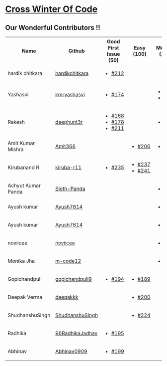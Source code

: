 # [Cross Winter Of Code](https://crosswoc.ieeedtu.in/)

## Our Wonderful Contributors !!

<table>
<tr><th>Name</th><th>Github</th><th>Good First Issue (50) </th><th>Easy (100)</th><th>Medium (200)</th><th>Hard (500)</th><th>Total</th><tr>
   <tr>
<td>hardik chitkara</td>
<td> <a href='https://github.com/hardikchitkara'>hardikchitkara</a></td>
   <td>
   <ul>
   <li><a href='https://github.com/ankitapuri/DSA-guide/pull/212'>#212</a></li>
   </ul>
   </td>
   <td> </td>
   <td></td>
   <td>
      <ul>
   <li><a href='https://github.com/ankitapuri/DSA-guide/pull/245'>#245</a></li>
   </ul>
      </td>
   <td>550</td>
</tr>
<tr>
   <td>Yashasvi</td>
   <td><a href='https://github.com/kmryashasvi'>kmryashasvi</a></td>
   <td>
      <ul>
         <li><a href='https://github.com/ankitapuri/DSA-guide/pull/174'>#174</a></li>
        </ul>
      
   </td>
   <td></td>
   <td>
      <ul>
          <li><a href='https://github.com/ankitapuri/DSA-guide/pull/197'>#197</a></li>
          <li><a href='https://github.com/ankitapuri/DSA-guide/pull/210'>#210</a></li>
      </ul>
      
   </td>
   <td></td>
   <td>450</td>
</tr>   
<tr>
   <td>Rakesh </td>
   <td><a href='https://github.com/deephunt3r'>deephunt3r</a></td>
   <td>
      <ul>
         <li><a href='https://github.com/ankitapuri/DSA-guide/pull/168'>#168</a></li>
          <li><a href='https://github.com/ankitapuri/DSA-guide/pull/178'>#178</a></li>
           <li><a href='https://github.com/ankitapuri/DSA-guide/pull/211'>#211</a></li>
      </ul>
      
   </td>
   <td></td>
   <td>
      <ul>
          <li><a href='https://github.com/ankitapuri/DSA-guide/pull/179'>#179</a></li>
      </ul>
      
   </td>
   <td></td>
   <td>350</td>
</tr>
<tr>
<td>Amit Kumar Mishra</td>
<td> <a href='https://github.com/Amit366'>Amit366</a></td>
   <td>         
   </td>
   <td>
       <ul>
     <li><a href='https://github.com/ankitapuri/DSA-guide/pull/206'>#206</a></li>
   </ul>
   </td>
   <td>
   <ul>
     <li><a href='https://github.com/ankitapuri/DSA-guide/pull/169'>#169</a></li>
   </ul>
   </td>
   <td></td>
   <td>300</td>
</tr>
<tr>
<td>Kirubanand R</td>
<td> <a href='https://github.com/kiruba-r11'>kiruba-r11</a></td>
   <td>
   <ul>
   <li><a href='https://github.com/ankitapuri/DSA-guide/pull/235'>#235</a></li>
   </ul>
   </td>
   <td> 
       <ul>
   <li><a href='https://github.com/ankitapuri/DSA-guide/pull/237'>#237</a></li>
   <li><a href='https://github.com/ankitapuri/DSA-guide/pull/241'>#241</a></li>       
   </ul>
   </td>
   <td></td>
   <td></td>
   <td>250</td>
</tr>
<tr>
   <td>Achyut Kumar Panda </td>
   <td> <a href='https://github.com/Sloth-Panda'>Sloth-Panda</a></td>
   <td>         
   </td>
   <td></td>
   <td>
   <ul>
     <li><a href='https://github.com/ankitapuri/DSA-guide/pull/181'>#181</a></li>
   </ul>
   </td>
   <td></td>
   <td>200</td>
</tr>

<tr>
<td>Ayush kumar</td>
<td> <a href='https://github.com/Ayush7614'>Ayush7614</a></td>
   <td>         
   </td>
   <td></td>
   <td>
   <ul>
     <li><a href='https://github.com/ankitapuri/DSA-guide/pull/205'>#205</a></li>
   </ul>
   </td>
   <td></td>
   <td>200</td>
</tr>
<tr>
<td>Ayush kumar</td>
<td> <a href='https://github.com/Ayush7614'>Ayush7614</a></td>
   <td>         
   </td>
   <td></td>
   <td>
   <ul>
     <li><a href='https://github.com/ankitapuri/DSA-guide/pull/191'>#191</a></li>
   </ul>
   </td>
   <td></td>
   <td>200</td>
</tr>
<tr>
<td>noviicee</td>
<td> <a href='https://github.com/noviicee'>noviicee</a></td>
   <td>         
   </td>
   <td></td>
   <td>
   <ul>
     <li><a href='https://github.com/ankitapuri/DSA-guide/pull/240'>#240</a></li>
   </ul>
   </td>
   <td></td>
   <td>200</td>
</tr>
<tr>
<td>Monika Jha</td>
<td> <a href='https://github.com/m-code12'>m-code12</a></td>
   <td>         
   </td>
   <td></td>
   <td>
   <ul>
     <li><a href='https://github.com/ankitapuri/DSA-guide/pull/239'>#239</a></li>
   </ul>
   </td>
   <td></td>
   <td>200</td>
</tr>
<tr>
<td>Gopichandpuli</td>
<td> <a href='https://github.com/gopichandpuli9'>gopichandpuli9</a></td>
   <td>   
   <ul>
   <li><a href='https://github.com/ankitapuri/DSA-guide/pull/194'>#194</a></li>
   </ul>
   </td>
   <td>
   <ul>
   <li><a href='https://github.com/ankitapuri/DSA-guide/pull/189'>#189</a></li>
   </ul>
   </td>
   <td></td>
   <td></td>
   <td>150</td>
</tr>

<tr>
<td>Deepak Verma</td>
<td> <a href='https://github.com/deeqakkk'>deeqakkk</a></td>
   <td> </td>
   <td>
   <ul>
   <li><a href='https://github.com/ankitapuri/DSA-guide/pull/200'>#200</a></li>
   </ul>
   </td>
   <td></td>
   <td></td>
   <td>100</td>
</tr>
<tr>
<td>ShudhanshuSingh</td>
<td> <a href='https://github.com/ShudhanshuSingh'>ShudhanshuSingh</a></td>
   <td> </td>
   <td>
   <ul>
   <li><a href='https://github.com/ankitapuri/DSA-guide/pull/224'>#224</a></li>
   </ul>
   </td>
   <td></td>
   <td></td>
   <td>100</td>
</tr>
<tr>
<td>Radhika</td>
<td> <a href='https://github.com/96RadhikaJadhav'>96RadhikaJadhav</a></td>
   <td>
   <ul>
   <li><a href='https://github.com/ankitapuri/DSA-guide/pull/195'>#195</a></li>
   </ul>
   </td>
   <td> </td>
   <td></td>
   <td></td>
   <td>50</td>
</tr>
<tr>
<td>Abhinav</td>
<td> <a href='https://github.com/Abhinav0909'>Abhinav0909</a></td>
   <td>
   <ul>
   <li><a href='https://github.com/ankitapuri/DSA-guide/pull/199'>#199</a></li>
   </ul>
   </td>
   <td> </td>
   <td></td>
   <td></td>
   <td>50</td>
</tr>



</table>
